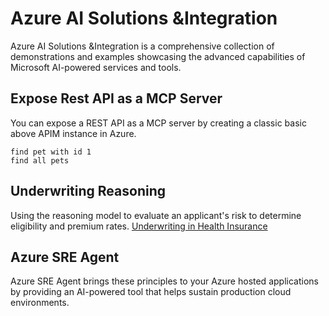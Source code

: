 # Azure AI Solutions &Integration

Azure AI Solutions &Integration is a comprehensive collection of demonstrations and examples showcasing the advanced capabilities of Microsoft AI-powered services and tools.

## Expose Rest API as a MCP Server
You can expose a REST API as a MCP server by creating a classic basic above APIM instance in Azure. 
```
find pet with id 1
find all pets
```

## Underwriting Reasoning
Using the reasoning model to evaluate an applicant's risk to determine eligibility and premium rates.
[Underwriting in Health Insurance](./reasoning/underwriting_in_health_insurance.ipynb)

## Azure SRE Agent
Azure SRE Agent brings these principles to your Azure hosted applications by providing an AI-powered tool that helps sustain production cloud environments.